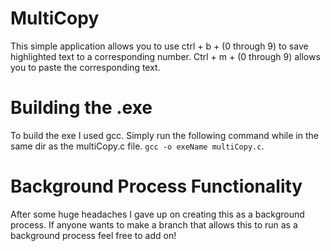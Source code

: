 # MultiCopy
This simple application allows you to use ctrl + b  + (0 through 9) to save highlighted text to a corresponding number. Ctrl + m + (0 through 9) allows you to paste the corresponding text.

# Building the .exe
To build the exe I used gcc. Simply run the following command while in the same dir as the multiCopy.c file. `gcc -o exeName multiCopy.c`.

# Background Process Functionality
After some huge headaches I gave up on creating this as a background process. If anyone wants to make a branch that allows this to run as a background process feel free to add on!
